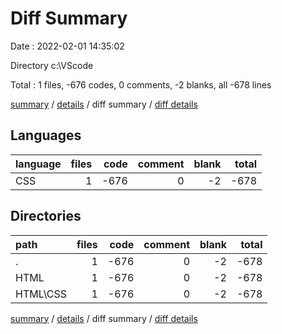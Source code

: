 # Diff Summary

Date : 2022-02-01 14:35:02

Directory c:\VScode

Total : 1 files,  -676 codes, 0 comments, -2 blanks, all -678 lines

[summary](results.md) / [details](details.md) / diff summary / [diff details](diff-details.md)

## Languages
| language | files | code | comment | blank | total |
| :--- | ---: | ---: | ---: | ---: | ---: |
| CSS | 1 | -676 | 0 | -2 | -678 |

## Directories
| path | files | code | comment | blank | total |
| :--- | ---: | ---: | ---: | ---: | ---: |
| . | 1 | -676 | 0 | -2 | -678 |
| HTML | 1 | -676 | 0 | -2 | -678 |
| HTML\CSS | 1 | -676 | 0 | -2 | -678 |

[summary](results.md) / [details](details.md) / diff summary / [diff details](diff-details.md)